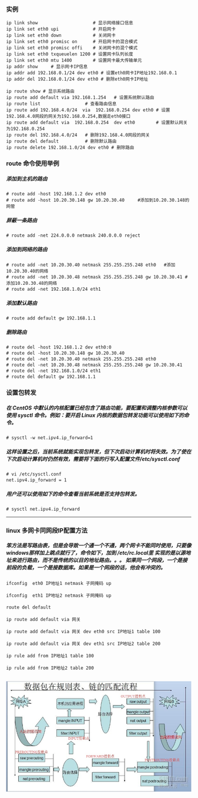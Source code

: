 ### 实例
```
ip link show                     # 显示网络接口信息
ip link set eth0 upi             # 开启网卡
ip link set eth0 down            # 关闭网卡
ip link set eth0 promisc on      # 开启网卡的混合模式
ip link set eth0 promisc offi    # 关闭网卡的混个模式
ip link set eth0 txqueuelen 1200 # 设置网卡队列长度
ip link set eth0 mtu 1400        # 设置网卡最大传输单元
ip addr show     # 显示网卡IP信息
ip addr add 192.168.0.1/24 dev eth0 # 设置eth0网卡IP地址192.168.0.1
ip addr del 192.168.0.1/24 dev eth0 # 删除eth0网卡IP地址

ip route show # 显示系统路由
ip route add default via 192.168.1.254   # 设置系统默认路由
ip route list                 # 查看路由信息
ip route add 192.168.4.0/24  via  192.168.0.254 dev eth0 # 设置192.168.4.0网段的网关为192.168.0.254,数据走eth0接口
ip route add default via  192.168.0.254  dev eth0        # 设置默认网关为192.168.0.254
ip route del 192.168.4.0/24   # 删除192.168.4.0网段的网关
ip route del default          # 删除默认路由
ip route delete 192.168.1.0/24 dev eth0 # 删除路由
```
### route 命令使用举例
##### 添加到主机的路由 
```
# route add -host 192.168.1.2 dev eth0 
# route add -host 10.20.30.148 gw 10.20.30.40     #添加到10.20.30.148的网管
```
##### 屏蔽一条路由
```
# route add -net 224.0.0.0 netmask 240.0.0.0 reject
```
##### 添加到网络的路由 
```
# route add -net 10.20.30.40 netmask 255.255.255.248 eth0   #添加10.20.30.40的网络
# route add -net 10.20.30.48 netmask 255.255.255.248 gw 10.20.30.41 #添加10.20.30.48的网络
# route add -net 192.168.1.0/24 eth1
```
##### 添加默认路由 
```
# route add default gw 192.168.1.1
```
##### 删除路由 
```
# route del -host 192.168.1.2 dev eth0:0
# route del -host 10.20.30.148 gw 10.20.30.40
# route del -net 10.20.30.40 netmask 255.255.255.248 eth0
# route del -net 10.20.30.48 netmask 255.255.255.248 gw 10.20.30.41
# route del -net 192.168.1.0/24 eth1
# route del default gw 192.168.1.1
```
### 设置包转发
##### 在 CentOS 中默认的内核配置已经包含了路由功能，要配置和调整内核参数可以使用 sysctl 命令。例如：要开启 Linux 内核的数据包转发功能可以使用如下的命令。
```
# sysctl -w net.ipv4.ip_forward=1
```
##### 这样设置之后，当前系统就能实现包转发，但下次启动计算机时将失效。为了使在下次启动计算机时仍然有效，需要将下面的行写入配置文件/etc/sysctl.conf
```
# vi /etc/sysctl.conf
net.ipv4.ip_forward = 1
```
##### 用户还可以使用如下的命令查看当前系统是否支持包转发。
```
# sysctl net.ipv4.ip_forward
```

---
### linux 多网卡同网段IP配置方法
##### 笨方法是写路由表，但是会导致一个通一个不通，两个网卡不能同时使用，只要像windows那样加上跳点就行了，命令如下，加到 /etc/rc.local里 实现的是以源地址来进行路由，而不是传统的以目的地址路由。。。 如果同一个网段，一个是接前段的负载，一个是接数据库。如果是一个网段的话，他会有冲突的。
```
ifconfig  eth0 IP地址1 netmask 子网掩码 up

ifconfig  eth1 IP地址2 netmask 子网掩码 up

route del default

ip route add default via 网关

ip route add default via 网关 dev eth0 src IP地址1 table 100

ip route add default via 网关 dev eth1 src IP地址2 table 200

ip rule add from IP地址1 table 100

ip rule add from IP地址2 table 200
```
## ![route table graph](iptables-routing.jpg)
